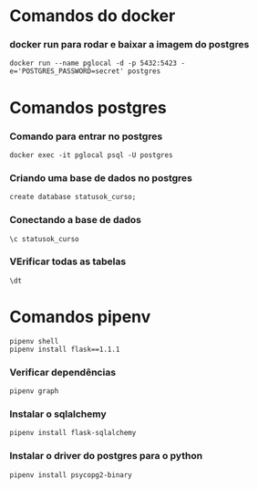 # Comandos do docker

### docker run para rodar e baixar a imagem do postgres
``` 
docker run --name pglocal -d -p 5432:5423 -e='POSTGRES_PASSWORD=secret' postgres
```

# Comandos postgres

### Comando para entrar no postgres
```
docker exec -it pglocal psql -U postgres 
```

### Criando uma base de dados no postgres
```
create database statusok_curso;
```

### Conectando a base de dados
``` 
\c statusok_curso
```

### VErificar todas as tabelas
```
\dt
```

# Comandos pipenv

```
pipenv shell
pipenv install flask==1.1.1
```

### Verificar dependências
```
pipenv graph
```

### Instalar o sqlalchemy
```
pipenv install flask-sqlalchemy
```

### Instalar o driver do postgres para o python
```
pipenv install psycopg2-binary
```